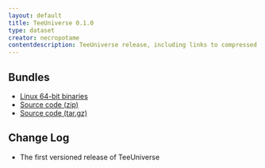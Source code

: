 ```yaml
---
layout: default
title: TeeUniverse 0.1.0
type: dataset
creator: necropotame
contentdescription: TeeUniverse release, including links to compressed distributions of their source codes and their binaries
---
```


## Bundles ##

* [Linux 64-bit binaries](https://github.com/teeuniverse/teeuniverse/releases/download/v0.1.0/teeuniverse-0.1.0-linux_x86_64.tar.gz)
* [Source code (zip)](https://github.com/teeuniverse/teeuniverse/archive/v0.1.0.zip)
* [Source code (tar.gz)](https://github.com/teeuniverse/teeuniverse/archive/v0.1.0.tar.gz)

## Change Log ##

- The first versioned release of TeeUniverse

